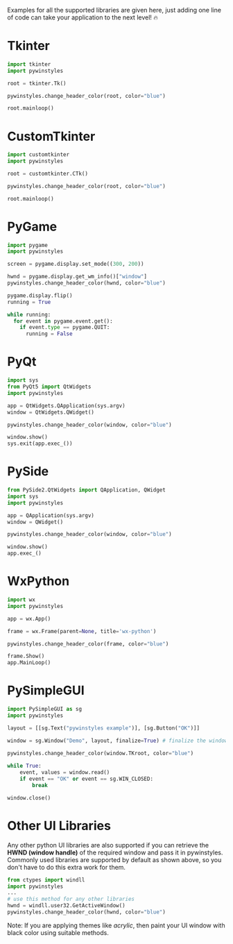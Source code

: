 Examples for all the supported libraries are given here, just adding one line of code can take your application to the next level! 🔥

# Tkinter
```python
import tkinter
import pywinstyles

root = tkinter.Tk()

pywinstyles.change_header_color(root, color="blue")

root.mainloop()
```

# CustomTkinter
```python
import customtkinter
import pywinstyles

root = customtkinter.CTk()

pywinstyles.change_header_color(root, color="blue")

root.mainloop()
```

# PyGame
```python
import pygame
import pywinstyles

screen = pygame.display.set_mode((300, 200))

hwnd = pygame.display.get_wm_info()["window"]
pywinstyles.change_header_color(hwnd, color="blue")

pygame.display.flip()
running = True

while running:
  for event in pygame.event.get():
    if event.type == pygame.QUIT:
      running = False
```

# PyQt
```python
import sys
from PyQt5 import QtWidgets
import pywinstyles

app = QtWidgets.QApplication(sys.argv)
window = QtWidgets.QWidget()

pywinstyles.change_header_color(window, color="blue")

window.show()
sys.exit(app.exec_())
```
# PySide
```python
from PySide2.QtWidgets import QApplication, QWidget
import sys
import pywinstyles

app = QApplication(sys.argv)
window = QWidget()

pywinstyles.change_header_color(window, color="blue")

window.show()
app.exec_()
```

# WxPython
```python
import wx
import pywinstyles

app = wx.App()

frame = wx.Frame(parent=None, title='wx-python')

pywinstyles.change_header_color(frame, color="blue")

frame.Show()
app.MainLoop()
```

# PySimpleGUI
```python
import PySimpleGUI as sg
import pywinstyles

layout = [[sg.Text("pywinstyles example")], [sg.Button("OK")]]

window = sg.Window("Demo", layout, finalize=True) # finalize the window

pywinstyles.change_header_color(window.TKroot, color="blue")
    
while True:    
    event, values = window.read()
    if event == "OK" or event == sg.WIN_CLOSED:
        break

window.close()
```

# Other UI Libraries
Any other python UI libraries are also supported if you can retrieve the **HWND (window handle)** of the required window and pass it in pywinstyles. Commonly used libraries are supported by default as shown above, so you don't have to do this extra work for them.

```python
from ctypes import windll
import pywinstyles
...
# use this method for any other libraries
hwnd = windll.user32.GetActiveWindow() 
pywinstyles.change_header_color(hwnd, color="blue")
```

Note: If you are applying themes like *acrylic*, then paint your UI window with black color using suitable methods.
